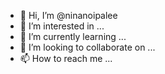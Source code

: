 - 👋 Hi, I’m @ninanoipalee
- 👀 I’m interested in ...
- 🌱 I’m currently learning ...
- 💞️ I’m looking to collaborate on ...
- 📫 How to reach me ...

<!---
ninanoipalee/ninanoipalee is a ✨ special ✨ repository because its `README.md` (this file) appears on your GitHub profile.
You can click the Preview link to take a look at your changes.
--->
